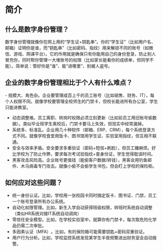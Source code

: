 # 简介

## 什么是数字身份管理？

数字身份管理​​就像你在网上用的“学生证+钥匙串”。你的“学生证”（比如用户名、邮箱）证明你是谁，而“钥匙串”（比如密码、指纹）用来解锁不同的账号（如微信、游戏、网课平台）。它的作用就是确保只有你能用自己的身份登录，防止别人冒充你，同时帮你管理一大堆账号的权限（比如家长能看你的成绩单，但同学不能）。简单说：​​管好你是“谁”、能“进哪里”、别被人盗号​​。

## 企业的数字身份管理相比于个人有什么难点？

​- 规模大、角色杂​​。企业要管理成百上千的员工账号（比如销售、财务、IT），每个人权限不同。就像学校要管理全校师生的门禁卡，但校长能进所有办公室，学生只能进教室。

- 动态调整难​​。员工离职、转岗时权限必须立刻更新（比如前员工用旧账号偷数据）。类似毕业班学生离校后，门禁卡要马上失效，但现实中经常漏掉。
​​
- 系统多、标准乱​​。企业用几十种软件（邮箱、ERP、CRM），每个系统登录方式不同。就像学校食堂用饭卡、图书馆用学生证、实验室用指纹，但互相不联通。
​​
- 安全与效率矛盾​​。安全要求多重验证（密码+短信+刷脸），但员工嫌麻烦。好比学校为了防止作弊，要求每次考试验指纹+查身份证，学生觉得耽误时间。
​​
- 黑客攻击风险高​​。企业账号更值钱（能偷客户数据/转钱），黑客会用钓鱼邮件、木马病毒专门攻击。就像小偷不会偷学生书包，但会盯上学校的保险柜。

## 如何应对这些问题？

- 统一身份认证。比如，学校用一张校园卡同时搞定饭卡、图书证、门禁，员工一个账号登录所有办公系统。
​​
- 自动化权限管理​​。比如，新生入学自动获得班级权限，转班时系统自动调整（类似HR系统对接IT系统自动调岗）
​​
- 零信任安全模型​​。比如，在学校实验室中，就算你有门禁卡，每次取危险化学品仍需二次审批。
​​
- 多因素认证（MFA）​​。比如，有的保险箱可能需要钥匙+密码双重验证。
​​
- 用户行为分析。比如，学校监控系统发现某学生半夜频繁进出财务室会自动报警。
